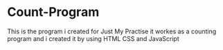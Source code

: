 # Count-Program
This is the program i created for Just My Practise it workes as a counting program and i created it by using HTML CSS and JavaScript 

